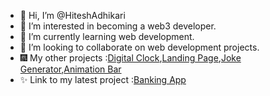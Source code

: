 - 👋 Hi, I’m @HiteshAdhikari
- 👀 I’m interested in becoming a web3 developer.
- 🌱 I’m currently learning web development.
- 💞️ I’m looking to collaborate on web development projects.
- 🎆 My other projects :[Digital Clock](https://hiteshadhikari.github.io/Digital_Clock/),[Landing Page](https://hiteshadhikari.github.io/Landing_Page/),[Joke Generator](https://hiteshadhikari.github.io/Joke-Generator-/),[Animation Bar](https://hiteshadhikari.github.io/Animated-Bar/)
- ✨ Link to my latest project :[Banking App](https://omkaushik71.github.io/Banking-App/)



<!---
HiteshAdhikari/HiteshAdhikari is a ✨ special ✨ repository because its `README.md` (this file) appears on your GitHub profile.
You can click the Preview link to take a look at your changes.
--->
